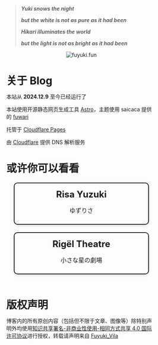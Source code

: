 > **_Yuki snows the night_**
>
> **_but the white is not as pure as it had been_**
>
> **_Hikari illuminates the world_**
>
> **_but the light is not as bright as it had been_**

<center><img src="https://count.getloli.com/@fuyuki.fun?theme=booru-lewd" alt="fuyuki.fun" /></center>

# 关于 Blog

本站从 <a style="font-weight: bold;">2024.12.9</a> 至今已经运行了 <a id="htmer_time" style="font-weight: bold;"></a>

本站使用开源静态网页生成工具 [Astro](https://astro.build/)，主题使用 saicaca 提供的 [fuwari](https://github.com/saicaca/fuwari)

托管于 [Cloudflare Pages](https://pages.cloudflare.com/)

由 [Cloudflare](https://www.cloudflare.com/) 提供 DNS 解析服务

# 或许你可以看看

<div class="card-container">
    <a href="https://www.yuzu-risa.com/" class="card-link" target="_blank">
            <div class="card">
                <h3 class="card-title">Risa Yuzuki</h3>
                <p class="card-description">ゆずりさ</p>
            </div>
    </a>
    <a href="https://www.rigeltheatre.com/" class="card-link" target="_blank">
            <div class="card">
                <h3 class="card-title">Rigël Theatre</h3>
                <p class="card-description">小さな星の劇場</p>
            </div>
    </a>
</div>

# 版权声明

博客内的所有原创内容（包括但不限于文章、图像等）除特别声明外均使用[知识共享署名-非商业性使用-相同方式共享 4.0 国际许可协议](https://creativecommons.org/licenses/by-nc-sa/4.0/legalcode.zh-hans)进行授权，转载请声明来自 [Fuyuki_Vila](https://fuyuki.fun/)

<style>
    /* 全局样式重置 */
    * {
        margin: 0;
        padding: 0;
        box-sizing: border-box;
    }

    /* 卡片容器样式 */
    .card-container {
        display: flex; /* 使用Flexbox布局 */
        justify-content: space-between; /* 卡片之间均匀分布 */
        gap: 1.25rem; /* 设置卡片之间的间距 */
        flex-wrap: wrap; /* 当屏幕宽度不足时自动换行 */
        max-width: 62.5rem; /* 设置最大宽度 */
        margin: 0 auto; /* 居中对齐 */
        padding: 1.25rem; /* 添加一些外边距 */
    }

    /* 卡片链接样式 */
    .card-link {
        text-decoration: none; /* 去掉下划线 */
        color: inherit; /* 继承文字颜色 */
        display: block; /* 让链接块状化 */
        flex: 1 1 calc(33.33% - 2.5rem); /* 每个卡片占据约三分之一的宽度，减去间距 */
        min-width: 18rem; /* 设置最小宽度，防止卡片过窄 */
    }

    /* 卡片样式 */
    .card {
        width: 100%; /* 卡片宽度占满父容器 */
        padding: 0.9375rem; /* 内边距保持紧凑 */
        border: 0.125rem solid;
        border-radius: 0.625rem;
        box-shadow: 0 0.25rem 0.375rem rgba(0, 0, 0, 0.1);
        text-align: center;
        transition: transform 0.3s ease, box-shadow 0.3s ease; /* 添加交互效果 */
    }

    /* 标题样式 */
    .card-title {
        font-size: 1.5rem;
        color: inherit;
        margin-top: 0;
        margin-bottom: 0.5rem;
    }

    /* 描述文本样式 */
    .card-description {
        font-size: 1rem;
        margin-bottom: 0.625rem;
    }

    /* 鼠标悬停时的交互效果 */
    .card-link:hover .card {
        transform: translateY(-0.3125rem); /* 向上移动 */
        box-shadow: 0 0.375rem 0.625rem rgba(0, 0, 0, 0.2); /* 加深阴影 */
    }
</style>
